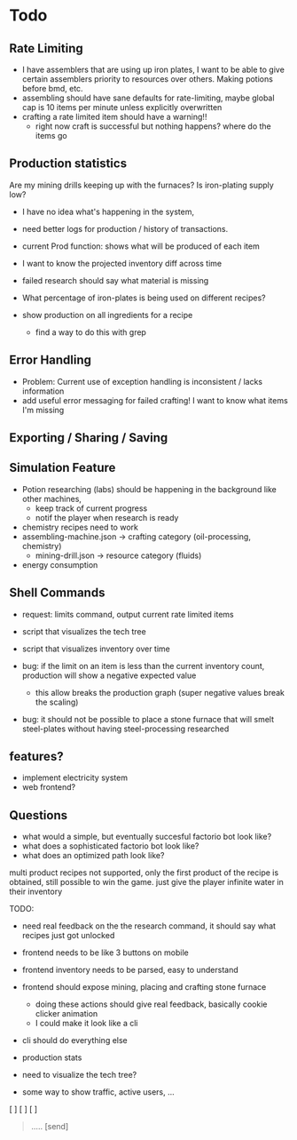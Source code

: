 # Todo


## Rate Limiting

- I have assemblers that are using up iron plates, I want to be able to give certain assemblers priority to resources over others. Making potions before bmd, etc.
- assembling should have sane defaults for rate-limiting, maybe global cap is 10 items per minute unless explicitly overwritten
- crafting a rate limited item should have a warning!!
    - right now craft is successful but nothing happens? where do the items go

## Production statistics

Are my mining drills keeping up with the furnaces? Is iron-plating supply low? 

- I have no idea what's happening in the system, 
- need better logs for production / history of transactions. 

- current Prod function: shows what will be produced of each item
- I want to know the projected inventory diff across time
- failed research should say what material is missing
- What percentage of iron-plates is being used on different recipes?

- show production on all ingredients for a recipe
    - find a way to do this with grep

## Error Handling

- Problem: Current use of exception handling is inconsistent / lacks information
- add useful error messaging for failed crafting! I want to know what items I'm missing


## Exporting / Sharing / Saving

## Simulation Feature

- Potion researching (labs) should be happening in the background like other machines,
  - keep track of current progress
  - notif the player when research is ready
- chemistry recipes need to work
- assembling-machine.json -> crafting category (oil-processing, chemistry)
    - mining-drill.json -> resource category (fluids)
- energy consumption

## Shell Commands

- request: limits command, output current rate limited items
- script that visualizes the tech tree
- script that visualizes inventory over time

- bug: if the limit on an item is less than the current inventory count, production will show a negative expected value
    - this allow breaks the production graph (super negative values break the scaling)

- bug: it should not be possible to place a stone furnace that will smelt steel-plates without having steel-processing researched

## features?

- implement electricity system
- web frontend?

## Questions

- what would a simple, but eventually succesful factorio bot look like? 
- what does a sophisticated factorio bot look like?
- what does an optimized path look like?

multi product recipes not supported, only the first product of the recipe is obtained, still possible to win the game.
just give the player infinite water in their inventory





TODO: 

- need real feedback on the
the research command, it should
say what recipes just got unlocked
- frontend needs to be like 3 
buttons on mobile
- frontend inventory needs to
be parsed, easy to understand
- frontend should expose
  mining, 
  placing and crafting stone furnace
  - doing these actions should
  give real feedback, basically
  cookie clicker animation
  - I could make it look like a cli
- cli should do everything else 
- production stats

- need to visualize the
tech tree? 

- some way to show traffic,
 active users, ... 

[ ]
[ ]
[ ] 
> ..... [send]